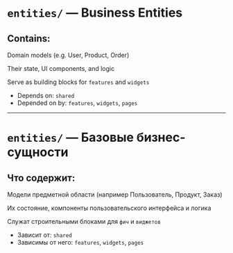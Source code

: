 # `entities/` — Business Entities

## Contains:

Domain models (e.g. User, Product, Order)

Their state, UI components, and logic

Serve as building blocks for `features` and `widgets`

- Depends on: `shared`
- Depended on by: `features`, `widgets`, `pages`

---

# `entities/` — Базовые бизнес-сущности

## Что содержит:

Модели предметной области (например Пользователь, Продукт, Заказ)

Их состояние, компоненты пользовательского интерфейса и логика

Служат строительными блоками для `фич` и `виджетов`

- Зависит от: `shared`  
- Зависимы от него: `features`, `widgets`, `pages`